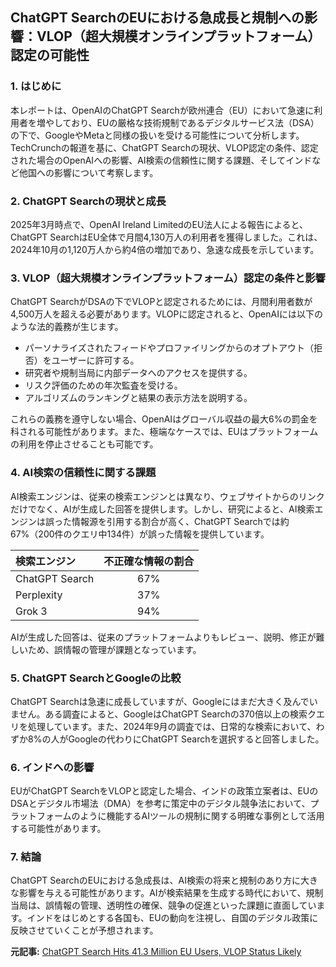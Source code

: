 ## ChatGPT SearchのEUにおける急成長と規制への影響：VLOP（超大規模オンラインプラットフォーム）認定の可能性

### 1. はじめに

本レポートは、OpenAIのChatGPT Searchが欧州連合（EU）において急速に利用者を増やしており、EUの厳格な技術規制であるデジタルサービス法（DSA）の下で、GoogleやMetaと同様の扱いを受ける可能性について分析します。TechCrunchの報道を基に、ChatGPT Searchの現状、VLOP認定の条件、認定された場合のOpenAIへの影響、AI検索の信頼性に関する課題、そしてインドなど他国への影響について考察します。

### 2. ChatGPT Searchの現状と成長

2025年3月時点で、OpenAI Ireland LimitedのEU法人による報告によると、ChatGPT SearchはEU全体で月間4,130万人の利用者を獲得しました。これは、2024年10月の1,120万人から約4倍の増加であり、急速な成長を示しています。

### 3. VLOP（超大規模オンラインプラットフォーム）認定の条件と影響

ChatGPT SearchがDSAの下でVLOPと認定されるためには、月間利用者数が4,500万人を超える必要があります。VLOPに認定されると、OpenAIには以下のような法的義務が生じます。

* パーソナライズされたフィードやプロファイリングからのオプトアウト（拒否）をユーザーに許可する。
* 研究者や規制当局に内部データへのアクセスを提供する。
* リスク評価のための年次監査を受ける。
* アルゴリズムのランキングと結果の表示方法を説明する。

これらの義務を遵守しない場合、OpenAIはグローバル収益の最大6%の罰金を科される可能性があります。また、極端なケースでは、EUはプラットフォームの利用を停止させることも可能です。

### 4. AI検索の信頼性に関する課題

AI検索エンジンは、従来の検索エンジンとは異なり、ウェブサイトからのリンクだけでなく、AIが生成した回答を提供します。しかし、研究によると、AI検索エンジンは誤った情報源を引用する割合が高く、ChatGPT Searchでは約67%（200件のクエリ中134件）が誤った情報を提供しています。

| 検索エンジン | 不正確な情報の割合 |
| :----------- | :---------------: |
| ChatGPT Search | 67% |
| Perplexity | 37% |
| Grok 3 | 94% |

AIが生成した回答は、従来のプラットフォームよりもレビュー、説明、修正が難しいため、誤情報の管理が課題となっています。

### 5. ChatGPT SearchとGoogleの比較

ChatGPT Searchは急速に成長していますが、Googleにはまだ大きく及んでいません。ある調査によると、GoogleはChatGPT Searchの370倍以上の検索クエリを処理しています。また、2024年9月の調査では、日常的な検索において、わずか8%の人がGoogleの代わりにChatGPT Searchを選択すると回答しました。

### 6. インドへの影響

EUがChatGPT SearchをVLOPと認定した場合、インドの政策立案者は、EUのDSAとデジタル市場法（DMA）を参考に策定中のデジタル競争法において、プラットフォームのように機能するAIツールの規制に関する明確な事例として活用する可能性があります。

### 7. 結論

ChatGPT SearchのEUにおける急成長は、AI検索の将来と規制のあり方に大きな影響を与える可能性があります。AIが検索結果を生成する時代において、規制当局は、誤情報の管理、透明性の確保、競争の促進といった課題に直面しています。インドをはじめとする各国も、EUの動向を注視し、自国のデジタル政策に反映させていくことが予想されます。


**元記事:** [ChatGPT Search Hits 41.3 Million EU Users, VLOP Status Likely](https://www.medianama.com/2025/04/223-chatgpt-search-hits-41-3-million-eu-users-vlop-status-likely/)